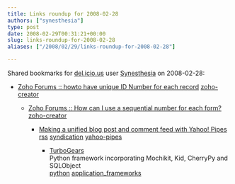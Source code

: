 ```yaml
---
title: Links roundup for 2008-02-28
authors: ["synesthesia"]
type: post
date: 2008-02-29T00:31:21+00:00
slug: links-roundup-for-2008-02-28 
aliases: ["/2008/02/29/links-roundup-for-2008-02-28"]

---
```

Shared bookmarks for [del.icio.us][1] user [Synesthesia][2] on 2008-02-28:

  * [Zoho Forums :: howto have unique ID Number for each record][3] 
    [zoho-creator][4] </li> 
    
      * [Zoho Forums :: How can I use a sequential number for each form?][5] 
        [zoho-creator][4] </li> 
        
          * [Making a unified blog post and comment feed with Yahoo! Pipes][6] 
            [rss][7] [syndication][8] [yahoo-pipes][9] </li> 
            
              * [TurboGears][10]  
                Python framework incorporating Mochikit, Kid, CherryPy and SQLObject  
                [python][11] [application_frameworks][12] </ul>

 [1]: https://del.icio.us/
 [2]: https://del.icio.us/synesthesia
 [3]: https://forums.zoho.com/viewtopic.php?t=137460
 [4]: https://del.icio.us/synesthesia/zoho-creator
 [5]: https://forums.zoho.com/viewtopic.php?t=129118&highlight=autoincrement
 [6]: https://www.currybet.net/cbet_blog/2008/02/blog_comments_6.php
 [7]: https://del.icio.us/synesthesia/rss
 [8]: https://del.icio.us/synesthesia/syndication
 [9]: https://del.icio.us/synesthesia/yahoo-pipes
 [10]: https://www.turbogears.org/about
 [11]: https://del.icio.us/synesthesia/python
 [12]: https://del.icio.us/synesthesia/application_frameworks